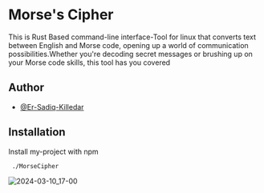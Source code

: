 
# Morse's Cipher

This is Rust Based command-line interface-Tool for linux that converts text between English and Morse code, opening up a world of communication possibilities.Whether you're decoding secret messages or brushing up on your Morse code skills, this tool has you covered


## Author

- [@Er-Sadiq-Killedar](https://github.com/Er-Sadiq)


## Installation

Install my-project with npm

```bash
 ./MorseCipher 
```

   ![2024-03-10_17-00](https://github.com/Er-Sadiq/Morse-s-Cipher/assets/125464939/cff3f5b2-34db-4f50-8a67-cbe744902e54)
